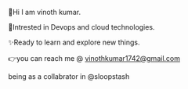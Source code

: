 👋Hi I am vinoth kumar.

🤞Intrested in Devops and cloud technologies.

✨Ready to learn and explore new things.

👉you can reach me @ vinothkumar1742@gmail.com

being as a collabrator in @sloopstash

